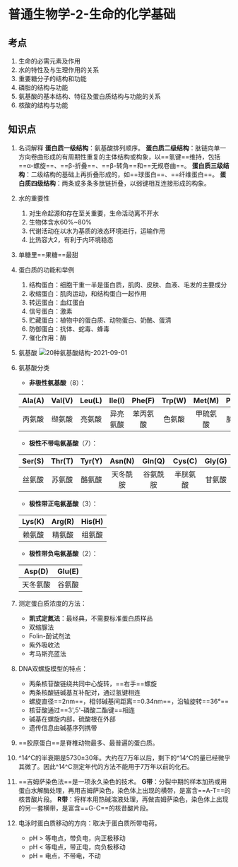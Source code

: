 # 普通生物学-2-生命的化学基础

## 考点

1. 生命的必需元素及作用
2. 水的特性及与生理作用的关系
3. 重要糖分子的结构和功能
4. 磷脂的结构与功能
5. 氨基酸的基本结构、特征及蛋白质结构与功能的关系
6. 核酸的结构与功能

## 知识点

1. 名词解释
   **蛋白质一级结构**：氨基酸排列顺序。
   **蛋白质二级结构**：肽链向单一方向卷曲形成的有周期性重复的主体结构或构象，以==氢键==维持，包括==α-螺旋==、==β-折叠==、==β-转角==和==无规卷曲==。
   **蛋白质三级结构**：二级结构的基础上再折叠形成的，如==球蛋白==、==纤维蛋白==。
   **蛋白质四级结构**：两条或多条多肽链折叠，以弱键相互连接形成的构象。

2. 水的重要性
   1. 对生命起源和存在至关重要，生命活动离不开水
   2. 生物体含水60%~80%
   3. 代谢活动在以水为基质的液态环境进行，运输作用
   4. 比热容大2，有利于内环境稳态

3. 单糖里==果糖==最甜
   
4. 蛋白质的功能和举例
   1. 结构蛋白：细胞干重一半是蛋白质，肌肉、皮肤、血液、毛发的主要成分
   2. 收缩蛋白：肌肉运动，和结构蛋白一起作用
   3. 转运蛋白：血红蛋白
   4. 信号蛋白：激素
   5. 贮藏蛋白：植物中的蛋白质、动物蛋白、奶酪、蛋清
   6. 防御蛋白：抗体、蛇毒、蜂毒
   7. 催化作用：酶

5. 氨基酸
   ![20种氨基酸结构-2021-09-01](https://img.limina.top/blog/20种氨基酸结构-2021-09-01.png)

6. 氨基酸分类
   - **非极性氨基酸**（8）：

   |Ala(A)|Val(V)|Leu(L)|Ile(I)| Phe(F) | Trp(W) | Met(M) | Pro(P) |
   | :--: | :--: | :--: | :--: | :--: | :--: | :--: | :--: |
   |丙氨酸|缬氨酸|亮氨酸|异亮氨酸|苯丙氨酸|色氨酸|甲硫氨酸|脯氨酸|

   - **极性不带电氨基酸**（7）：

   | Ser(S) | Thr(T) | Tyr(Y) |  Asn(N)  |  Gln(Q)  |  Cys(C)  | Gly(G) |
   | :----: | :----: | :----: | :------: | :------: | :------: | :----: |
   | 丝氨酸 | 苏氨酸 | 酪氨酸 | 天冬酰胺 | 谷氨酰胺 | 半胱氨酸 | 甘氨酸 |
   
   - **极性带正电氨基酸**（3）：
   
   | Lys(K) | Arg(R) | His(H) |
   | :----: | :----: | :----: |
   | 赖氨酸 | 精氨酸 | 组氨酸 |
   
   - **极性带负电氨基酸**（2）：
   
   |  Asp(D)  | Glu(E) |
   | :------: | :----: |
   | 天冬氨酸 | 谷氨酸 |
   
7. 测定蛋白质浓度的方法：
   - **凯式定氮法**：最经典，不需要标准蛋白质样品
   - 双缩脲法
   - Folin-酚试剂法
   - 紫外吸收法
   - 考马斯亮蓝法

8. DNA双螺旋模型的特点：
   - 两条核苷酸链绕共同中心旋转，==右手==螺旋
   - 两条核酸链碱基互补配对，通过氢键相连
   - 螺旋直径==2nm==，相邻碱基间距离==0.34nm==，沿轴旋转==36°==
   - 核苷酸通过==3',5'-磷酸二酯键==相连
   - 碱基在螺旋内部，硫酸根在外部
   - 遗传信息由碱基序列携带

9.  ==胶原蛋白==是脊椎动物最多、最普遍的蛋白质。
    
10. ^14^C的半衰期是5730±30年。大约在7万年以后，剩下的^14^C的量已经微乎其微了。因此^14^C测定年代的方法不能用于7万年以前的化石。
    
11. ==吉姆萨染色法==是一项永久染色的技术。
    **G带**：分裂中期的样本加热或用蛋白水解酶处理，再用吉姆萨染色，染色体上出现的横带，是富含==A-T==的核昔酸片段。
    **R带**：将样本用热碱溶液处理，再做吉姆萨染色，染色体上出现的另一套横带，是富含==G-C==的核昔酸片段。

12. 电泳时蛋白质移动的方向：取决于蛋白质所带电荷。
    - pH > 等电点，带负电，向正极移动
    - pH < 等电点，带正电，向负极移动
    - pH = 电点，不带电，不动
